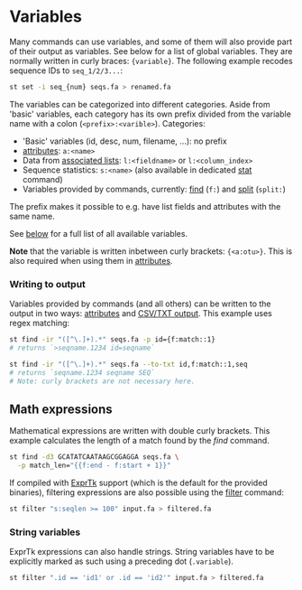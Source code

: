 # Variables

Many commands can use variables, and some of them will
also provide part of their output as variables. See below
for a list of global variables. They are normally written in
curly braces: `{variable}`. The following example recodes
sequence IDs to `seq_1/2/3...`:

```bash
st set -i seq_{num} seqs.fa > renamed.fa
```

The variables can be categorized into different categories. Aside from
'basic' variables, each category has its own prefix divided from the
variable name with a colon (`<prefix>:<varible>`). Categories:

* 'Basic' variables (id, desc, num, filename, ...): no prefix
* [attributes](attributes): `a:<name>`
* Data from [associated lists](lists): `l:<fieldname>` or `l:<column_index>`
* Sequence statistics: `s:<name>` (also available in dedicated [stat](stat) command)
* Variables provided by commands, currently: [find](find) (`f:`) and
  [split](split) (`split:`)

The prefix makes it possible to e.g. have list fields and attributes with the
same name.

See [below](#variables-available-to-all-commands) for a full list of all available variables.

**Note**  that the variable is written inbetween curly brackets: `{<a:otu>}`.
This is also required when using them in [attributes](#attributes).

### Writing to output

Variables provided by commands (and all others) can be written to the output
in two ways: [attributes](attributes) and [CSV/TXT output](pass).
This example uses regex matching:

```bash
st find -ir "([^\.]+).*" seqs.fa -p id={f:match::1}
# returns `>seqname.1234 id=seqname`

st find -ir "([^\.]+).*" seqs.fa --to-txt id,f:match::1,seq
# returns `seqname.1234 seqname SEQ`
# Note: curly brackets are not necessary here.
```

## Math expressions

Mathematical expressions are written with double curly brackets.
This example calculates the length of a match found by the _find_ command.

```bash
st find -d3 GCATATCAATAAGCGGAGGA seqs.fa \
  -p match_len="{{f:end - f:start + 1}}"
```

If compiled with [ExprTk](http://www.partow.net/programming/exprtk/) support
(which is the default for the provided binaries), filtering expressions
are also possible using the [filter](filter) command:

```bash
st filter "s:seqlen >= 100" input.fa > filtered.fa
```

### String variables

ExprTk expressions can also handle strings. String variables have to be
explicitly marked as such using a preceding dot (`.variable`).

```bash
st filter ".id == 'id1' or .id == 'id2'" input.fa > filtered.fa
```
